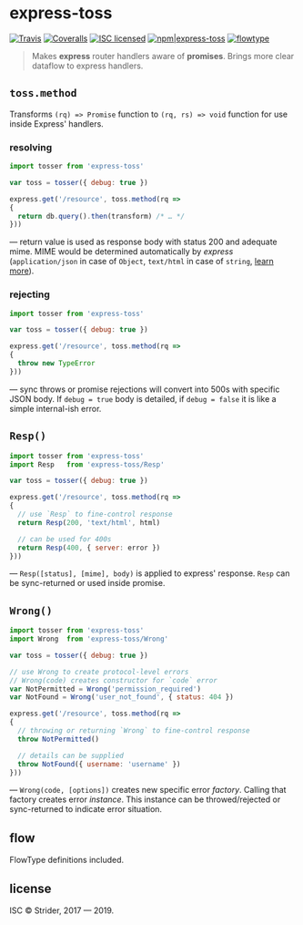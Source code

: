 # express-toss

[![Travis](https://img.shields.io/travis/StreetStrider/express-toss.svg?style=flat-square)](https://travis-ci.org/StreetStrider/express-toss)
[![Coveralls](https://img.shields.io/coveralls/StreetStrider/express-toss.svg?style=flat-square)](https://coveralls.io/github/StreetStrider/express-toss)
[![ISC licensed](http://img.shields.io/badge/license-ISC-brightgreen.svg?style=flat-square)](#license)
[![npm|express-toss](http://img.shields.io/badge/npm-express--toss-CB3837.svg?style=flat-square)](https://www.npmjs.org/package/express-toss)
[![flowtype](http://img.shields.io/badge/flow-type-EBBF3A.svg?style=flat-square)](#flow)

> Makes **express** router handlers aware of **promises**. Brings more clear dataflow to express handlers.

## `toss.method`
Transforms `(rq) => Promise` function to `(rq, rs) => void` function for use inside Express' handlers.

### resolving
```js
import tosser from 'express-toss'

var toss = tosser({ debug: true })

express.get('/resource', toss.method(rq =>
{
  return db.query().then(transform) /* … */
}))
```
— return value is used as response body with status 200 and adequate mime. MIME would be determined automatically by *express* (`application/json` in case of `Object`, `text/html` in case of `string`, [learn more](http://expressjs.com/en/4x/api.html#res.send)).

### rejecting
```js
import tosser from 'express-toss'

var toss = tosser({ debug: true })

express.get('/resource', toss.method(rq =>
{
  throw new TypeError
}))
```
— sync throws or promise rejections will convert into 500s with specific JSON body. If `debug = true` body is detailed, if `debug = false` it is like a simple internal-ish error.

## `Resp()`
```js
import tosser from 'express-toss'
import Resp   from 'express-toss/Resp'

var toss = tosser({ debug: true })

express.get('/resource', toss.method(rq =>
{
  // use `Resp` to fine-control response
  return Resp(200, 'text/html', html)

  // can be used for 400s
  return Resp(400, { server: error })
}))
```
— `Resp([status], [mime], body)` is applied to express' response. `Resp` can be sync-returned or used inside promise.

## `Wrong()`
```js
import tosser from 'express-toss'
import Wrong  from 'express-toss/Wrong'

var toss = tosser({ debug: true })

// use Wrong to create protocol-level errors
// Wrong(code) creates constructor for `code` error
var NotPermitted = Wrong('permission_required')
var NotFound = Wrong('user_not_found', { status: 404 })

express.get('/resource', toss.method(rq =>
{
  // throwing or returning `Wrong` to fine-control response
  throw NotPermitted()

  // details can be supplied
  throw NotFound({ username: 'username' })
}))
```
— `Wrong(code, [options])` creates new specific error *factory*. Calling that factory creates error *instance*. This instance can be throwed/rejected or sync-returned to indicate error situation.

## flow
FlowType definitions included.

## license
ISC © Strider, 2017 — 2019.
